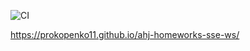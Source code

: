 ![CI](https://github.com/Prokopenko11/ahj-homeworks-sse-ws/actions/workflows/web.yml/badge.svg)

https://prokopenko11.github.io/ahj-homeworks-sse-ws/